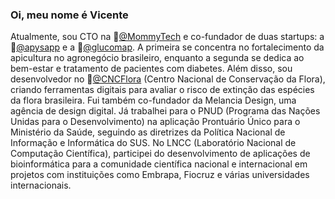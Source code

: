 ### Oi, meu nome é Vicente

Atualmente, sou CTO na :revolving_hearts:[@MommyTech](https://github.com/MommyTech) e co-fundador de duas startups: a :honeybee:[@apysapp](https://github.com/apysapp) e a :apple:[@glucomap](https://github.com/glucomap). A primeira se concentra no fortalecimento da apicultura no agronegócio brasileiro, enquanto a segunda se dedica ao bem-estar e tratamento de pacientes com diabetes. Além disso, sou desenvolvedor no :deciduous_tree:[@CNCFlora](https://github.com/CNCFlora) (Centro Nacional de Conservação da Flora), criando ferramentas digitais para avaliar o risco de extinção das espécies da flora brasileira. Fui também co-fundador da Melancia Design, uma agência de design digital. Já trabalhei para o PNUD (Programa das Nações Unidas para o Desenvolvimento) na aplicação Prontuário Único para o Ministério da Saúde, seguindo as diretrizes da Política Nacional de Informação e Informática do SUS. No LNCC (Laboratório Nacional de Computação Científica), participei do desenvolvimento de aplicações de bioinformática para a comunidade científica nacional e internacional em projetos com instituições como Embrapa, Fiocruz e várias universidades internacionais.
